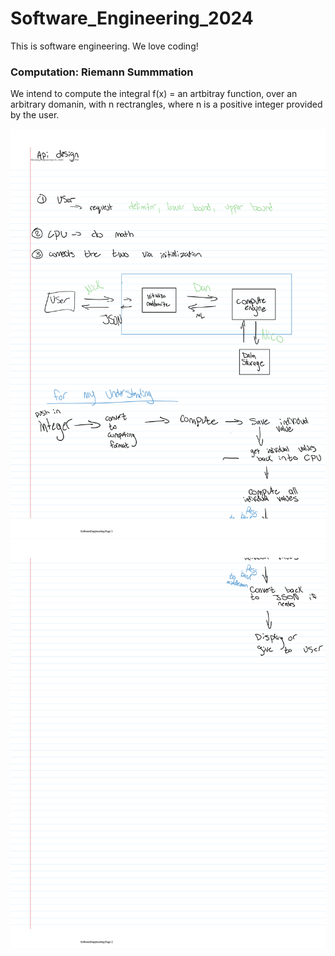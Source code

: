 # Software_Engineering_2024

This is software engineering. We love coding!

### Computation: Riemann Summmation
We intend to compute the integral f(x) = an artbitray function, over an arbitrary domanin, with n rectrangles, where n is a positive integer provided by the user.

![System Diagram 1](images/system_diagram_1.png)
![System Diagram 2](images/system_diagram_2.png)
